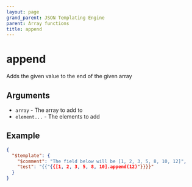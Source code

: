```yaml
---
layout: page
grand_parent: JSON Templating Engine
parent: Array functions
title: append
---
```


# append

Adds the given value to the end of the given array
## Arguments

- `array` - The array to add to
- `element...` - The elements to add

## Example

```json
{
  "$template": {
	"$comment": "The field below will be [1, 2, 3, 5, 8, 10, 12]",
	"test": "{{"{{[1, 2, 3, 5, 8, 10].append(12)"}}}}"
  }
}
```
